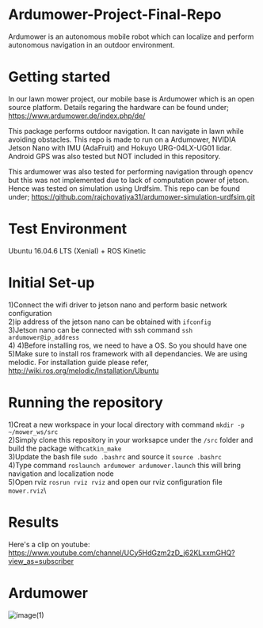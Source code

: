 # Ardumower-Project-Final-Repo
Ardumower is an autonomous mobile robot which can localize and perform autonomous navigation in an outdoor environment. 

# Getting started 
In our lawn mower project, our mobile base is Ardumower which is an open source platform. Details regaring the hardware can be found under; https://www.ardumower.de/index.php/de/ 

This package performs outdoor navigation. It can navigate in lawn while avoiding obstacles. This repo is made to run on a Ardumower, NVIDIA Jetson Nano with IMU (AdaFruit) and Hokuyo URG-04LX-UG01 lidar. Android GPS was also tested but NOT included in this repository. 

This ardumower was also tested for performing navigation through opencv but this was not implemented due to lack of computation power of jetson. Hence was tested on simulation using Urdfsim. This repo can be found under; https://github.com/rajchovatiya31/ardumower-simulation-urdfsim.git  


# Test Environment
Ubuntu 16.04.6 LTS (Xenial) + ROS Kinetic

# Initial Set-up


1)Connect the wifi driver to jetson nano and perform basic network configuration\
2)ip address of the jetson nano can be obtained with ```ifconfig```\
3)Jetson nano can be connected with ssh command ```ssh ardumower@ip_address```\
4)
4)Before installing ros, we need to have a OS. So you should have one\
5)Make sure to install ros framework with all dependancies. We are using melodic. For installation guide please refer,  http://wiki.ros.org/melodic/Installation/Ubuntu


# Running the repository

1)Creat a new workspace in your local directory with command ```mkdir -p ~/mower_ws/src```\
2)Simply clone this repository in your worksapce under the ```/src``` folder and build the package with```catkin_make```\
3)Update the bash file ```sudo .bashrc``` and source it ```source .bashrc```\
4)Type command ```roslaunch ardumower ardumower.launch``` this will bring navigation and localization node\
5)Open rviz ```rosrun rviz rviz``` and open our rviz configuration file ```mower.rviz```\


# Results

Here's a clip on youtube:
https://www.youtube.com/channel/UCy5HdGzm2zD_j62KLxxmGHQ?view_as=subscriber

# Ardumower

![image(1)](https://user-images.githubusercontent.com/52165935/74588860-6c92bf00-5000-11ea-9e3c-c6eb61116ca4.jpg)
